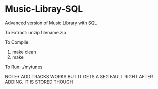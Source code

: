 # Music-Libray-SQL
Advanced version of Music Library with SQL 

To Extract:
unzip filename.zip

To Compile:
1. make clean
2. make

To Run:
./mytunes

NOTE* ADD TRACKS WORKS BUT IT GETS A SEG FAULT RIGHT AFTER ADDING. IT IS STORED THOUGH
